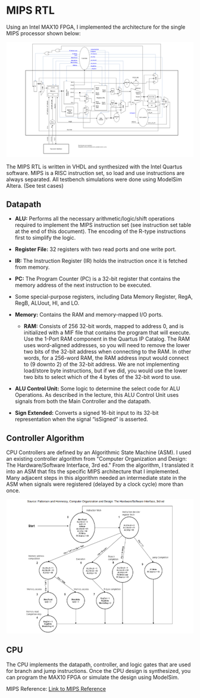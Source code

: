 # MIPS RTL

Using an Intel MAX10 FPGA, I implemented the architecture for the single MIPS processor shown below:

![Local Image](./Images/CPU.png)

The MIPS RTL is written in VHDL and synthesized with the Intel Quartus software. MIPS is a RISC instruction set, so load and use instructions are always separated. All testbench simulations were done using ModelSim Altera. (See test cases)

## Datapath

- **ALU:** Performs all the necessary arithmetic/logic/shift operations required to implement the MIPS instruction set (see instruction set table at the end of this document). The encoding of the R-type instructions first to simplify the logic.
- **Register File:** 32 registers with two read ports and one write port.
- **IR:** The Instruction Register (IR) holds the instruction once it is fetched from memory.
- **PC:** The Program Counter (PC) is a 32-bit register that contains the memory address of the next instruction to be executed.
- Some special-purpose registers, including Data Memory Register, RegA, RegB, ALUout, HI, and LO.
- **Memory:** Contains the RAM and memory-mapped I/O ports.

  - **RAM:** Consists of 256 32-bit words, mapped to address 0, and is initialized with a MIF file that contains the program that will execute. Use the 1-Port RAM component in the Quartus IP Catalog. The RAM uses word-aligned addresses, so you will need to remove the lower two bits of the 32-bit address when connecting to the RAM. In other words, for a 256-word RAM, the RAM address input would connect to (9 downto 2) of the 32-bit address. We are not implementing load/store byte instructions, but if we did, you would use the lower two bits to select which of the 4 bytes of the 32-bit word to use.
- **ALU Control Unit:** Some logic to determine the select code for ALU Operations. As described in the lecture, this ALU Control Unit uses signals from both the Main Controller and the datapath.
- **Sign Extended:** Converts a signed 16-bit input to its 32-bit representation when the signal “isSigned” is asserted.

## Controller Algorithm

CPU Controllers are defined by an Algorithmic State Machine (ASM). I used an existing controller algorithm from "Computer Organization and Design: The Hardware/Software Interface, 3rd ed." From the algorithm, I translated it into an ASM that fits the specific MIPS architecture that I implemented. Many adjacent steps in this algorithm needed an intermediate state in the ASM when signals were registered (delayed by a clock cycle) more than once.

![Local Image](./Images/Algorithm.png)

## CPU

The CPU implements the datapath, controller, and logic gates that are used for branch and jump instructions. Once the CPU design is synthesized, you can program the MAX10 FPGA or simulate the design using ModelSim.

MIPS Reference: [Link to MIPS Reference](https://www.cs.unibo.it/~solmi/teaching/arch_2002-2003/AssemblyLanguageProgDoc.pdf)
